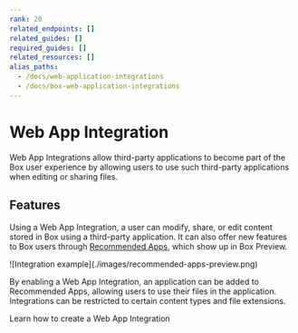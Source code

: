 ```yaml
---
rank: 20
related_endpoints: []
related_guides: []
required_guides: []
related_resources: []
alias_paths:
  - /docs/web-application-integrations
  - /docs/box-web-application-integrations
---
```


# Web App Integration

Web App Integrations allow third-party applications to
become part of the Box user experience by 
allowing users to use such third-party applications
when editing or sharing files.

## Features

Using a Web App Integration, a user can modify, share, or edit content stored in
Box using a third-party application. It can also offer new features to Box users
through [Recommended Apps][recommended-apps], which show up in Box Preview.

<ImageFrame border shadow width='600' center>
  ![Integration example](./images/recommended-apps-preview.png)
</ImageFrame>

By enabling a Web App Integration, an application can be added to Recommended
Apps, allowing users to use their files in the application. Integrations can be
restricted to certain content types and file extensions.

<CTA to="g://applications/web-app-integrations/configure">
  Learn how to create a Web App Integration
</CTA>

[app-center]: g://applications/app-center
[custom-app]: g://authentication/oauth2/oauth2-setup
[oauth2]: g://authentication/oauth2
<!-- i18n-enable localize-links -->
[devconsole]: https://app.box.com/developers/console
[recommended-apps]: https://support.box.com/hc/en-us/articles/360044195533-Installing-Recommended-Apps-in-your-Enterprise
<!-- i18n-disable localize-links -->
